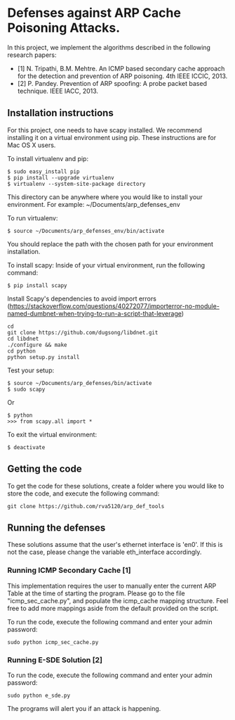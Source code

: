 # Defenses against ARP Cache Poisoning Attacks.
In this project, we implement the algorithms described in the following research papers:
* [1] N. Tripathi, B.M. Mehtre. An ICMP based secondary cache approach for the detection and 
     prevention of ARP poisoning. 4th IEEE ICCIC, 2013.
* [2] P. Pandey. Prevention of ARP spoofing: A probe packet based technique. IEEE IACC, 2013.

## Installation instructions
For this project, one needs to have scapy installed. We recommend installing it on a virtual environment using pip. These instructions are for Mac OS X users.

To install virtualenv and pip:
```
$ sudo easy_install pip
$ pip install --upgrade virtualenv
$ virtualenv --system-site-package directory
```
This directory can be anywhere where you would like to install your environment. For example: ~/Documents/arp_defenses_env

To run virtualenv:
```
$ source ~/Documents/arp_defenses_env/bin/activate
```
You should replace the path with the chosen path for your environment installation.

To install scapy:
Inside of your virtual environment, run the following command:
```
$ pip install scapy
```

Install Scapy's dependencies to avoid import errors (https://stackoverflow.com/questions/40272077/importerror-no-module-named-dumbnet-when-trying-to-run-a-script-that-leverage)
```
cd
git clone https://github.com/dugsong/libdnet.git
cd libdnet
./configure && make
cd python
python setup.py install
```

Test your setup:
```
$ source ~/Documents/arp_defenses/bin/activate
$ sudo scapy
```
Or
```
$ python
>>> from scapy.all import *
```

To exit the virtual environment:
```
$ deactivate
```

## Getting the code
To get the code for these solutions, create a folder where you would like to store the code, and execute the following command:
```
git clone https://github.com/rva5120/arp_def_tools
```

## Running the defenses
These solutions assume that the user's ethernet interface is 'en0'. If this is not the case, please change the variable eth_interface accordingly.

### Running ICMP Secondary Cache [1]
This implementation requires the user to manually enter the current ARP Table at the time of starting the program. Please go to the file "icmp_sec_cache.py", and populate the icmp_cache mapping structure. Feel free to add more mappings aside from the default provided on the script.

To run the code, execute the following command and enter your admin password:
```
sudo python icmp_sec_cache.py
```

### Running E-SDE Solution [2]
To run the code, execute the following command and enter your admin password:
```
sudo python e_sde.py
```

The programs will alert you if an attack is happening.
